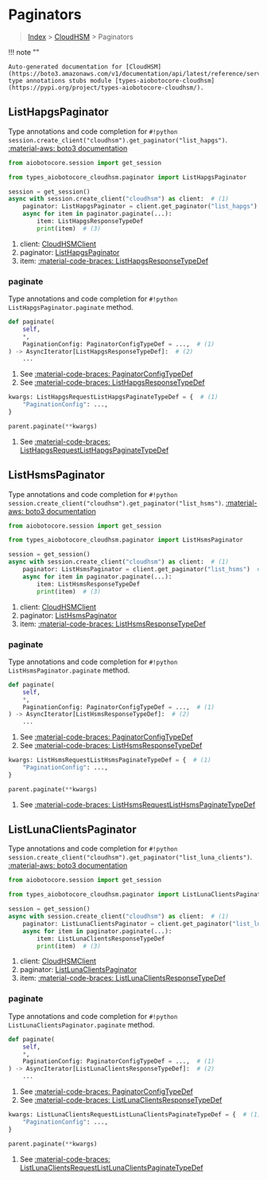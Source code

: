 # Paginators

> [Index](../README.md) > [CloudHSM](./README.md) > Paginators

!!! note ""

    Auto-generated documentation for [CloudHSM](https://boto3.amazonaws.com/v1/documentation/api/latest/reference/services/cloudhsm.html#CloudHSM)
    type annotations stubs module [types-aiobotocore-cloudhsm](https://pypi.org/project/types-aiobotocore-cloudhsm/).

## ListHapgsPaginator

Type annotations and code completion for `#!python session.create_client("cloudhsm").get_paginator("list_hapgs")`.
[:material-aws: boto3 documentation](https://boto3.amazonaws.com/v1/documentation/api/latest/reference/services/cloudhsm.html#CloudHSM.Paginator.ListHapgs)

```python title="Usage example"
from aiobotocore.session import get_session

from types_aiobotocore_cloudhsm.paginator import ListHapgsPaginator

session = get_session()
async with session.create_client("cloudhsm") as client:  # (1)
    paginator: ListHapgsPaginator = client.get_paginator("list_hapgs")  # (2)
    async for item in paginator.paginate(...):
        item: ListHapgsResponseTypeDef
        print(item)  # (3)
```

1. client: [CloudHSMClient](./client.md)
2. paginator: [ListHapgsPaginator](./paginators.md#listhapgspaginator)
3. item: [:material-code-braces: ListHapgsResponseTypeDef](./type_defs.md#listhapgsresponsetypedef) 


### paginate

Type annotations and code completion for `#!python ListHapgsPaginator.paginate` method.

```python title="Method definition"
def paginate(
    self,
    *,
    PaginationConfig: PaginatorConfigTypeDef = ...,  # (1)
) -> AsyncIterator[ListHapgsResponseTypeDef]:  # (2)
    ...
```

1. See [:material-code-braces: PaginatorConfigTypeDef](./type_defs.md#paginatorconfigtypedef) 
2. See [:material-code-braces: ListHapgsResponseTypeDef](./type_defs.md#listhapgsresponsetypedef) 


```python title="Usage example with kwargs"
kwargs: ListHapgsRequestListHapgsPaginateTypeDef = {  # (1)
    "PaginationConfig": ...,
}

parent.paginate(**kwargs)
```

1. See [:material-code-braces: ListHapgsRequestListHapgsPaginateTypeDef](./type_defs.md#listhapgsrequestlisthapgspaginatetypedef) 
## ListHsmsPaginator

Type annotations and code completion for `#!python session.create_client("cloudhsm").get_paginator("list_hsms")`.
[:material-aws: boto3 documentation](https://boto3.amazonaws.com/v1/documentation/api/latest/reference/services/cloudhsm.html#CloudHSM.Paginator.ListHsms)

```python title="Usage example"
from aiobotocore.session import get_session

from types_aiobotocore_cloudhsm.paginator import ListHsmsPaginator

session = get_session()
async with session.create_client("cloudhsm") as client:  # (1)
    paginator: ListHsmsPaginator = client.get_paginator("list_hsms")  # (2)
    async for item in paginator.paginate(...):
        item: ListHsmsResponseTypeDef
        print(item)  # (3)
```

1. client: [CloudHSMClient](./client.md)
2. paginator: [ListHsmsPaginator](./paginators.md#listhsmspaginator)
3. item: [:material-code-braces: ListHsmsResponseTypeDef](./type_defs.md#listhsmsresponsetypedef) 


### paginate

Type annotations and code completion for `#!python ListHsmsPaginator.paginate` method.

```python title="Method definition"
def paginate(
    self,
    *,
    PaginationConfig: PaginatorConfigTypeDef = ...,  # (1)
) -> AsyncIterator[ListHsmsResponseTypeDef]:  # (2)
    ...
```

1. See [:material-code-braces: PaginatorConfigTypeDef](./type_defs.md#paginatorconfigtypedef) 
2. See [:material-code-braces: ListHsmsResponseTypeDef](./type_defs.md#listhsmsresponsetypedef) 


```python title="Usage example with kwargs"
kwargs: ListHsmsRequestListHsmsPaginateTypeDef = {  # (1)
    "PaginationConfig": ...,
}

parent.paginate(**kwargs)
```

1. See [:material-code-braces: ListHsmsRequestListHsmsPaginateTypeDef](./type_defs.md#listhsmsrequestlisthsmspaginatetypedef) 
## ListLunaClientsPaginator

Type annotations and code completion for `#!python session.create_client("cloudhsm").get_paginator("list_luna_clients")`.
[:material-aws: boto3 documentation](https://boto3.amazonaws.com/v1/documentation/api/latest/reference/services/cloudhsm.html#CloudHSM.Paginator.ListLunaClients)

```python title="Usage example"
from aiobotocore.session import get_session

from types_aiobotocore_cloudhsm.paginator import ListLunaClientsPaginator

session = get_session()
async with session.create_client("cloudhsm") as client:  # (1)
    paginator: ListLunaClientsPaginator = client.get_paginator("list_luna_clients")  # (2)
    async for item in paginator.paginate(...):
        item: ListLunaClientsResponseTypeDef
        print(item)  # (3)
```

1. client: [CloudHSMClient](./client.md)
2. paginator: [ListLunaClientsPaginator](./paginators.md#listlunaclientspaginator)
3. item: [:material-code-braces: ListLunaClientsResponseTypeDef](./type_defs.md#listlunaclientsresponsetypedef) 


### paginate

Type annotations and code completion for `#!python ListLunaClientsPaginator.paginate` method.

```python title="Method definition"
def paginate(
    self,
    *,
    PaginationConfig: PaginatorConfigTypeDef = ...,  # (1)
) -> AsyncIterator[ListLunaClientsResponseTypeDef]:  # (2)
    ...
```

1. See [:material-code-braces: PaginatorConfigTypeDef](./type_defs.md#paginatorconfigtypedef) 
2. See [:material-code-braces: ListLunaClientsResponseTypeDef](./type_defs.md#listlunaclientsresponsetypedef) 


```python title="Usage example with kwargs"
kwargs: ListLunaClientsRequestListLunaClientsPaginateTypeDef = {  # (1)
    "PaginationConfig": ...,
}

parent.paginate(**kwargs)
```

1. See [:material-code-braces: ListLunaClientsRequestListLunaClientsPaginateTypeDef](./type_defs.md#listlunaclientsrequestlistlunaclientspaginatetypedef) 
